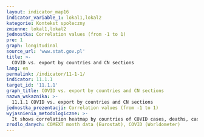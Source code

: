 ```yaml
---
layout: indicator_map16
indicator_variable_1: lokal1,lokal2
kategorie: Kontekst społeczny
zmienne: lokal1,lokal2
jednostka: Correlation values (from -1 to 1)
pre: 1
graph: longitudinal
source_url: 'www.stat.gov.pl'
title: >-
  COVID vs. export by countries and CN sections
lang: en
permalink: /indicator/11-1-1/
indicator: 11.1.1
target_id: '11.1.1'
graph_title: COVID vs. export by countries and CN sections
nazwa_wskaznika: >-
  11.1.1 COVID vs. export by countries and CN sections
jednostka_prezentacji: Correlation values (from -1 to 1)
wyjasnienia_metodologiczne: >-
  It shows correlation heatmap by countries of COVID cases, deaths, cases to population, CN sections by countries
zrodlo_danych: COMEXT month data (Eurostat), COVID (Worldometer)
---
```

